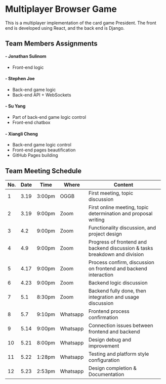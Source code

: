 # Multiplayer Browser Game

This is a multiplayer implementation of the card game President. The front end is developed using React, and the back end is Django.

## Team Members Assignments
#### - Jonathan Sulinom
- Front-end logic

#### - Stephen Joe
- Back-end game logic
- Back-end API + WebSockets


#### - Su Yang
- Part of back-end game logic control
- Front-end chatbox

#### - Xiangli Cheng
- Back-end game logic control
- Front-end pages beautification
- GitHub Pages building


## Team Meeting Schedule

| No. |   Date   |  Time  |   Where   |    Content     |
| ----------- | ----------- | ----------- | ----------- | ----------- |
| 1  | 3.19|3:00pm|OGGB|First meeting, topic discussion|
| 2  |3.19|9:00pm|Zoom|First online meeting, topic determination and proposal writing|
| 3  |4.2|9:00pm|Zoom|Functionality discussion, and project design|
| 4 |4.9|9:00pm|Zoom|Progress of frontend and backend discussion & tasks breakdown and division|
| 5 |4.17|9:00pm|Zoom|Process confirm, discussion on frontend and backend interaction |
| 6  |4.23|9:00pm|Zoom|Backend logic discussion|
| 7 |5.1|8:30pm|Zoom|Backend fully done, then integration and usage discussion|
| 8   |5.7|9:10pm|Whatsapp|Frontend process confirmation|
| 9   |5.14|9:00pm|Whatsapp|Connection issues between frontend and backend|
| 10  |5.21|8:00pm|Whatsapp|Design debug and improvement|
| 11  |5.22|1:28pm|Whatsapp|Testing and platform style configuration|
| 12  |5.23|2:53pm|Whatsapp|Design completion & Documentation|



